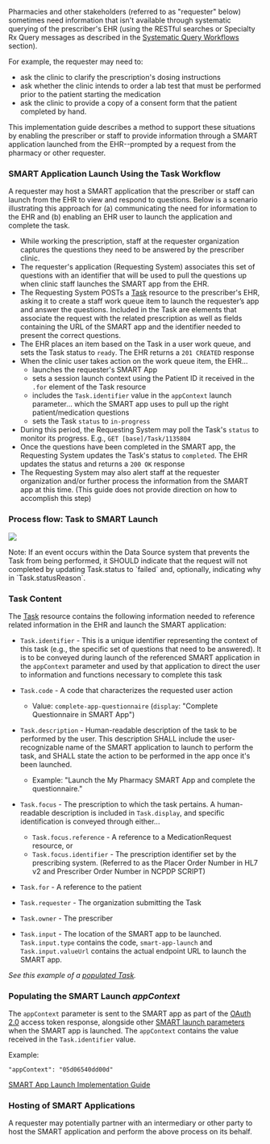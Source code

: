 Pharmacies and other stakeholders (referred to as "requester" below) sometimes need information that isn't available through systematic  querying of the prescriber's EHR (using the RESTful searches or Specialty Rx Query messages as described in the [Systematic Query Workflows](systematic-queries.html) section). 

For example, the requester may need to: 

- ask the clinic to clarify the prescription's dosing instructions
- ask whether the clinic intends to order a lab test that must be performed prior to the patient starting the medication
- ask the clinic to provide a copy of a consent form that the patient completed by hand.

This implementation guide describes a method to support these situations by enabling the prescriber or staff to provide information through a SMART application launched from the EHR--prompted by a request from the pharmacy or other requester.

<p></p>

### SMART Application Launch Using the Task Workflow

A requester may host a SMART application that the prescriber or staff can launch from the EHR to view and respond to questions. Below is a scenario illustrating this approach for (a) communicating the need for information to the EHR and (b) enabling an EHR user to launch the application and complete the task.

- While working the prescription, staff at the requester organization captures the questions they need to be answered by the prescriber clinic. 
- The requester's application (Requesting System) associates this set of questions with an identifier that will be used to pull the questions up when clinic staff launches the SMART app from the EHR.
- The Requesting System POSTs a [Task](StructureDefinition-specialty-rx-task-smart-launch.html) resource to the prescriber's EHR, asking it to create a staff work queue item to launch the requester’s app and answer the questions. Included in the Task are elements that associate the request with the related prescription as well as fields containing the URL of the SMART app and the identifier needed to present the correct questions. 
- The EHR places an item based on the Task in a user work queue, and sets the Task status to `ready`. The EHR returns a `201 CREATED` response
- When the clinic user takes action on the work queue item, the EHR…
  - launches the requester's SMART App
  - sets a session launch context using the Patient ID it received in the `.for` element of the Task resource 
  - includes the `Task.identifier` value in the `appContext` launch parameter… which the SMART app uses to pull up the right patient/medication questions
  - sets the Task `status` to `in-progress`
- During this period, the Requesting System may poll the Task's `status` to monitor its progress. E.g., `GET [base]/Task/1135804`
- Once the questions have been completed in the SMART app, the Requesting System updates the Task's status to `completed`. The EHR updates the status and returns a `200 OK` response
- The Requesting System may also alert staff at the requester organization and/or further process the information from the SMART app at this time.  (This guide does not provide direction on how to accomplish this step)

<p></p>

### Process flow: Task to SMART Launch

<div><p>
  <img src="high-level-task-to-launch-flow.png" style="float:none">  
    </p>
</div>
Note: If an event occurs within the Data Source system that prevents the Task from being performed, it SHOULD indicate that the request will not completed by updating Task.status to `failed` and, optionally, indicating why in `Task.statusReason`.

<p></p>

### Task Content

The [Task](StructureDefinition-specialty-rx-task-smart-launch.html) resource contains the following information needed to reference related information in the EHR and launch the SMART application:

- `Task.identifier` - This is a unique identifier representing the context of this task (e.g., the specific set of questions that need to be answered). It is to be conveyed during launch of the referenced SMART application in the `appContext` parameter and used by that application to direct the user to information and functions necessary to complete this task

- `Task.code` - A code that characterizes the requested user action
  - Value: `complete-app-questionnaire` (`display`: "Complete Questionnaire in SMART App")
  
- `Task.description` - Human-readable description of the task to be performed by the user. This description SHALL include the user-recognizable name of the SMART application to launch to perform the task, and SHALL state the action to be performed in the app once it's been launched.
  - Example: "Launch the My Pharmacy SMART App and complete the questionnaire."
  
- `Task.focus` - The prescription to which the task pertains. A human-readable description is included in `Task.display`, and specific identification is conveyed through either...
  - `Task.focus.reference` - A reference to a MedicationRequest resource, or
  - `Task.focus.identifier` - The prescription identifier set by the prescribing system. (Referred to as the Placer Order Number in HL7 v2 and Prescriber Order Number in NCPDP SCRIPT)
  
- `Task.for` - A reference to the patient 

- `Task.requester` - The organization submitting the Task

- `Task.owner` - The prescriber

- `Task.input` - The location of the SMART app to be launched. `Task.input.type` contains the code, `smart-app-launch` and `Task.input.valueUrl` contains the actual endpoint URL to launch the SMART app.

*See this example of a [populated Task](Task-specialty-rx-task-smart-launch-1.html).*
<p></p>

### Populating the SMART Launch *appContext* 

The `appContext` parameter is sent to the SMART app as part of the [OAuth 2.0](https://oauth.net/2/) access token response, alongside other [SMART launch parameters](http://hl7.org/fhir/smart-app-launch/1.0.0/scopes-and-launch-context/#launch-context-arrives-with-your-access_token) when the SMART app is launched. The `appContext`  contains the value received in the `Task.identifier` value.

Example:

```
"appContext": "05d06540dd00d"
```

[SMART App Launch Implementation Guide](http://hl7.org/fhir/smart-app-launch/index.html)

<p></p>

### Hosting of SMART Applications

A requester may potentially partner with an intermediary or other party to host the SMART application and perform the above process on its behalf.

<br>